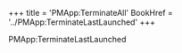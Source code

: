 +++
title = 'PMApp:TerminateAll'
BookHref = '../PMApp:TerminateLastLaunched'
+++

PMApp:TerminateLastLaunched
